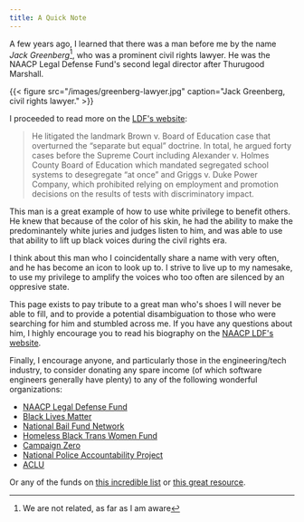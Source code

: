 ```yaml
---
title: A Quick Note
---
```


A few years ago, I learned that there was a man before me by the name _Jack Greenberg_[^1], who was a prominent civil rights lawyer. He was the NAACP Legal Defense Fund's second legal director after Thurugood Marshall.

[^1]: We are not related, as far as I am aware

{{< figure src="/images/greenberg-lawyer.jpg" caption="Jack Greenberg, civil rights lawyer." >}}

I proceeded to read more on the [LDF's website](https://www.naacpldf.org/about-us/history/jack-greenberg/):

> He litigated the landmark Brown v. Board of Education case that overturned the “separate but equal” doctrine. In total, he argued forty cases before the Supreme Court including Alexander v. Holmes County Board of Education which mandated segregated school systems to desegregate “at once” and Griggs v. Duke Power Company, which prohibited relying on employment and promotion decisions on the results of tests with discriminatory impact.

This man is a great example of how to use white privilege to benefit others. He knew that because of the color of his skin, he had the ability to make the predominantely white juries and judges listen to him, and was able to use that ability to lift up black voices during the civil rights era.

I think about this man who I coincidentally share a name with very often, and he has become an icon to look up to. I strive to live up to my namesake, to use my privilege to amplify the voices who too often are silenced by an oppresive state.

This page exists to pay tribute to a great man who's shoes I will never be able to fill, and to provide a potential disambiguation to those who were searching for him and stumbled across me. If you have any questions about him, I highly encourage you to read his biography on the [NAACP LDF's website](https://www.naacpldf.org/about-us/history/jack-greenberg/).

Finally, I encourage anyone, and particularly those in the engineering/tech industry, to consider donating any spare income (of which software engineers generally have plenty) to any of the following wonderful organizations:

* [NAACP Legal Defense Fund](https://org2.salsalabs.com/o/6857/p/salsa/donation/common/public/?donate_page_KEY=15780)
* [Black Lives Matter](https://secure.actblue.com/donate/ms_blm_homepage_2019)
* [National Bail Fund Network](https://www.communityjusticeexchange.org/nbfn-directory)
* [Homeless Black Trans Women Fund](https://www.gofundme.com/f/homeless-black-trans-women-fund?utm_source=twitter&utm_medium=social&utm_campaign=p_cp+share-sheet)
* [Campaign Zero](https://www.joincampaignzero.org/#vision)
* [National Police Accountability Project](https://www.nlg-npap.org/)
* [ACLU](https://www.aclu.org/)

Or any of the funds on [this incredible list](https://docs.google.com/document/d/1yLWGTQIe3967hdc9RSxBq5s6KKZHe-3_mWp5oemd7OA/edit) or [this great resource](https://blacklivesmatters.carrd.co).

